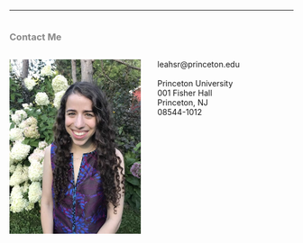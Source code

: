 
            
<hr>
<div class="row">
  <div class="column left" style="color:#888">
   <h3>Contact Me</h3>
  </div>
  <div class="column right">
    <p> <img src="headshot.jpg" alt="Headshot" style="float:left;height:310px;padding-right:30px"> leahsr@princeton.edu <br> <br> Princeton University <br /> 001 Fisher Hall <br /> Princeton, NJ <br /> 08544-1012 </p>
  </div>
</div>
